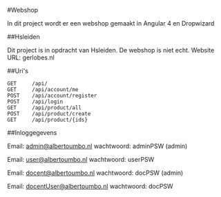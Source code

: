 #Webshop

In dit project wordt er een webshop gemaakt in Angular 4 en Dropwizard

##Hsleiden

Dit project is in opdracht van Hsleiden. De webshop is niet echt.
Website URL: gerlobes.nl

##Uri's

    GET     /api/ 
    GET     /api/account/me 
    POST    /api/account/register 
    POST    /api/login 
    GET     /api/product/all 
    POST    /api/product/create 
    GET     /api/product/{ids} 


##Inloggegevens

Email: admin@albertoumbo.nl wachtwoord: adminPSW  (admin)

Email: user@albertoumbo.nl wachtwoord: userPSW

Email: docent@albertoumbo.nl wachtwoord: docPSW  (admin)

Email: docentUser@albertoumbo.nl wachtwoord: docPSW 